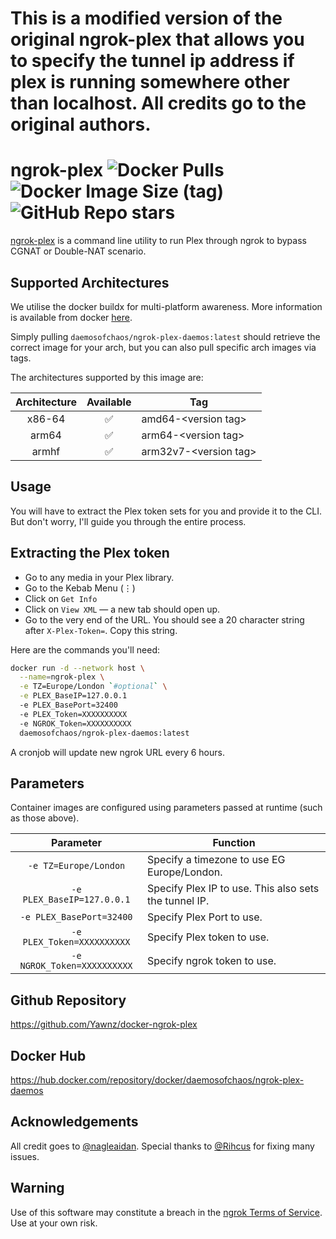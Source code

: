 # This is a modified version of the original ngrok-plex that allows you to specify the tunnel ip address if plex is running somewhere other than localhost. All credits go to the original authors.

# ngrok-plex ![Docker Pulls](https://img.shields.io/docker/pulls/rlabinc/ngrok-plex.svg?style=flat&label=pulls&logo=docker) ![Docker Image Size (tag)](https://img.shields.io/docker/image-size/rlabinc/ngrok-plex/latest.svg?style=flat&label=image&logo=docker) ![GitHub Repo stars](https://img.shields.io/github/stars/origamiofficial/ngrok-plex?style=social)

[ngrok-plex](https://gist.github.com/nagleaidan/dcc132c16d15565d88bf2d9200351c6e) is a command line utility to run Plex through ngrok to bypass CGNAT or Double-NAT scenario.

## Supported Architectures

We utilise the docker buildx for multi-platform awareness. More information is available from docker [here](https://docs.docker.com/buildx/working-with-buildx/).

Simply pulling `daemosofchaos/ngrok-plex-daemos:latest` should retrieve the correct image for your arch, but you can also pull specific arch images via tags.

The architectures supported by this image are:

| Architecture | Available | Tag |
| :----: | :----: | ---- |
| x86-64 | ✅ | amd64-\<version tag\> |
| arm64 | ✅ | arm64-\<version tag\> |
| armhf| ✅ | arm32v7-\<version tag\> |

## Usage
You will have to extract the Plex token sets for you and provide it to the CLI. But don't worry, I'll guide you through the entire process.
## Extracting the Plex token
- Go to any media in your Plex library.
- Go to the Kebab Menu (⋮)
- Click on `Get Info`
- Click on `View XML` — a new tab should open up.
- Go to the very end of the URL. You should see a 20 character string after `X-Plex-Token=`. Copy this string.

Here are the commands you'll need:

```bash
docker run -d --network host \
  --name=ngrok-plex \
  -e TZ=Europe/London `#optional` \
  -e PLEX_BaseIP=127.0.0.1
  -e PLEX_BasePort=32400
  -e PLEX_Token=XXXXXXXXXX
  -e NGROK_Token=XXXXXXXXXX
  daemosofchaos/ngrok-plex-daemos:latest
```

A cronjob will update new ngrok URL every 6 hours.

## Parameters

Container images are configured using parameters passed at runtime (such as those above).

| Parameter | Function |
| :----: | --- |
| `-e TZ=Europe/London` | Specify a timezone to use EG Europe/London. |
| `-e PLEX_BaseIP=127.0.0.1` | Specify Plex IP to use. This also sets the tunnel IP. |
| `-e PLEX_BasePort=32400` | Specify Plex Port to use. |
| `-e PLEX_Token=XXXXXXXXXX` | Specify Plex token to use. |
| `-e NGROK_Token=XXXXXXXXXX` | Specify ngrok token to use. |

## Github Repository
https://github.com/Yawnz/docker-ngrok-plex

## Docker Hub
https://hub.docker.com/repository/docker/daemosofchaos/ngrok-plex-daemos

## Acknowledgements
All credit goes to [@nagleaidan](https://github.com/nagleaidan). Special thanks to [@Rihcus](https://github.com/Rihcus) for fixing many issues.

## Warning
Use of this software may constitute a breach in the [ngrok Terms of Service](https://ngrok.com/tos). Use at your own risk.
